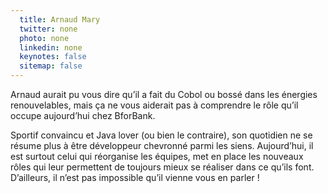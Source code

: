 ```yaml
---
  title: Arnaud Mary
  twitter: none
  photo: none
  linkedin: none
  keynotes: false
  sitemap: false
---
```

Arnaud aurait pu vous dire qu’il a fait du Cobol ou bossé dans les énergies renouvelables, mais ça ne vous aiderait pas à comprendre le rôle qu’il occupe aujourd’hui chez BforBank.

Sportif convaincu et Java lover (ou bien le contraire), son quotidien ne se résume plus à être développeur chevronné parmi les siens. Aujourd’hui, il est surtout celui qui réorganise les équipes, met en place les nouveaux rôles qui leur permettent de toujours mieux se réaliser dans ce qu’ils font. D’ailleurs, il n’est pas impossible qu’il vienne vous en parler !